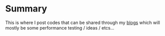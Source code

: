 # Summary
This is where I post codes that can be shared through my [blogs](https://mrjunejune.com/blog/) which will mostly be some performance testing / ideas / etcs...
